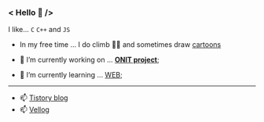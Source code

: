 ### < Hello 👋 />
I like... `C` `C++`  and  `JS`   

   - In my free time ... I do climb 🧗‍♀️ and sometimes draw [cartoons](https://www.instagram.com/urongtoon/)
   - 🔭 I’m currently working on ... **[ONIT project](https://github.com/Mapps-unit)**;
      

   - 🌱 I’m currently learning ... [WEB](https://pear-capricorn-258.notion.site/WEB-fc87b47868984a658e0862f2acb6e4e9);
       
       
   ---
   - 📫 [Tistory blog](https://humonnom.tistory.com/)
   - 📫 [Vellog](https://velog.io/@humonnom/series)
   
   
<!--

   
## 🤔 I'm interested in... `c` `c++` `react`    
   
   



- 👯 I’m looking to collaborate on ...
- 🤔 I’m looking for help with ...
- 💬 Ask me about ...

- 😄 Pronouns: ...
- ⚡ Fun fact: ...
-->
